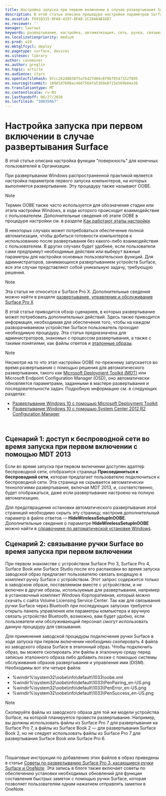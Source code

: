 ```yaml
---
title: Настройка запуска при первом включении в случае развертывания Surface
description: В этой статье описана процедура настройки параметров Surface, которые будут действовать при первом запуске устройства конечными пользователями в вашей организации.
ms.assetid: F6910315-9FA9-4297-8FA8-2C284A4B1D87
ms.reviewer: ''
manager: laurawi
keywords: развертывание, настройка, автоматизация, сеть, ручка, связывание, загрузка
ms.localizationpriority: medium
ms.prod: w10
ms.mktglfcycl: deploy
ms.pagetype: surface, devices
ms.sitesec: library
author: coveminer
ms.author: greglin
ms.topic: article
ms.audience: itpro
ms.openlocfilehash: 97cc262d803875a76427d04c8f9b70547152f895
ms.sourcegitcommit: 109d1d7608ac4667564fa5369e8722e569b8ea36
ms.translationtype: MT
ms.contentlocale: ru-RU
ms.lasthandoff: 06/27/2020
ms.locfileid: "10835667"
---
```

# Настройка запуска при первом включении в случае развертывания Surface

В этой статье описана настройка функции "поверхность" для конечных пользователей в Организации.

При развертывании Windows распространенной практикой является настройка параметров первого запуска компьютеров, на которых выполняется развертывание. Эту процедуру также называют OOBE.

>[!NOTE]
>Термин OOBE также часто используется для обозначения стадии или этапа настройки Windows, в ходе которого происходит взаимодействие с пользователем. Дополнительные сведения об этапе OOBE в процедуре настройки см. в разделе [Как работают этапы настройки](https://msdn.microsoft.com/library/windows/hardware/dn898581.aspx).

В некоторых случаях может потребоваться обеспечение полной автоматизации, чтобы добиться готовности компьютеров к использованию после развертывания без какого-либо взаимодействия с пользователем. В других случаях будет удобнее, если пользователи сами предпримут необходимые действия или выберут важные параметры для настройки основных пользовательских функций. Для администраторов, занимающихся развертыванием устройств Surface, все эти случаи представляют собой уникальную задачу, требующую решения.

> [!NOTE]
> Эта статья не относится к Surface Pro X. Дополнительные сведения можно найти в разделе [развертывание, управление и обслуживание Surface Pro X](surface-pro-arm-app-management.md)

В этой статье приводится обзор сценариев, в которых развертывание может потребовать дополнительных действий. Здесь также приводится информация, необходимая для обеспечения того, чтобы на каждом разворачиваемом устройстве Surface пользователь проходил необходимую процедуру. Эта статья предназначена для администраторов, знакомых с процессом развертывания, а также с такими понятиями, как файлы ответов и [эталонные образы](https://technet.microsoft.com/itpro/windows/deploy/create-a-windows-10-reference-image).

>[!NOTE]
>Несмотря на то что этап настройки OOBE по-прежнему запускается во время развертывания с помощью решения для автоматического развертывания, такого как [Microsoft Deployment Toolkit (MDT)](https://go.microsoft.com/fwlink/p/?LinkId=618117) или Microsoft Endpoint Configuration Manager (OSD), оно автоматически обновляется параметрами, заданными в мастере развертывания и последовательности задач. Подробную информацию см. в следующих разделах:<br/>
>- [Развертывание Windows 10 с помощью Microsoft Deployment Toolkit](https://technet.microsoft.com/itpro/windows/deploy/deploy-windows-10-with-the-microsoft-deployment-toolkit)
>- [Развертывание Windows 10 с помощью System Center 2012 R2 Configuration Manager](https://technet.microsoft.com/itpro/windows/deploy/deploy-windows-10-with-system-center-2012-r2-configuration-manager)

 

##  <a name="scenario-1:-wireless-networking-in-oobe-with-mdt-2013"></a>Сценарий 1: доступ к беспроводной сети во время запуска при первом включении с помощью MDT 2013


Если во время запуска при первом включении доступен адаптер беспроводной сети, отобразится страница **Присоединиться к беспроводной сети**, которая предлагает пользователю подключиться к беспроводной сети. Эта страница не скрывается автоматически технологиями развертывания, включая MDT 2013, и, соответственно, будет отображаться, даже если развертывание настроено на полную автоматизацию.

Для предотвращения остановки автоматического развертывания этой страницей необходимо скрыть эту страницу, настроив дополнительный параметр в файле ответов — **HideWirelessSetupInOOBE**. Дополнительные сведения о параметре **HideWirelessSetupInOOBE** можно найти в [справочнике по автоматической установке Windows](https://technet.microsoft.com/library/ff716213.aspx).

##  <a name="scenario-2:-surface-pen-pairing-in-oobe"></a>Сценарий 2: связывание ручки Surface во время запуска при первом включении


При первом знакомстве с устройством Surface Pro 3, Surface Pro 4, Surface Book или Surface Studio после его распаковки во время запуска заводской образ предлагает пользователю связать входящую в комплект ручку Surface с устройством. Этот запрос содержится только в заводском образе, поставляемом вместе с устройством, и не включен в другие образы, используемые для развертывания, например в установочный комплект Windows Корпоративная, который можно скачать с сайта Volume Licensing Service Center. Так как для связывания ручки Surface через Bluetooth при последующих запусках требуется открыть панель управления или параметры компьютера и вручную связать устройство Bluetooth, возможно, вам будет удобно, если пользователи или обслуживающий персонал смогут использовать данную процедуру для связывания.

Для применения заводской процедуры подключения ручки Surface в ходе запуска при первом включении необходимо скопировать 4 файла из заводского образа Surface в эталонный образ. Чтобы подключить образ, вы можете скопировать эти файлы в эталонную среду перед записью эталонного образа либо добавить позже с помощью системы обслуживания образов развертывания и управления ими (DISM). Необходимы вот эти четыре файла:

-   %windir%\\system32\\oobe\\info\\default\\1033\\oobe.xml
-   %windir%\\system32\\oobe\\info\\default\\1033\\PenPairing\_en-US.png
-   %windir%\\system32\\oobe\\info\\default\\1033\\PenError\_en-US.png
-   %windir%\\system32\\oobe\\info\\default\\1033\\PenSuccess\_en-US.png

>[!NOTE]
>Скопируйте файлы из заводского образа для той же модели устройства Surface, на которой планируется провести развертывание. Например, вы должны использовать файлы из Surface Pro 7 для развертывания на Surface Pro 7, а файлы из Surface Book 2 — для развертывания Surface Book 2, но не следует использовать файлы из Surface Pro 7 для развертывания Surface Book или Surface Pro 6.

 

Пошаговые инструкции по добавлению этих файлов в образ приведены в статье [Советы по развертыванию Surface Pro 3, касающиеся ручки Surface и OneNote](https://blogs.technet.microsoft.com/askcore/2014/07/15/deploying-surface-pro-3-pen-and-onenote-tips/). Эта запись в блоге также включает советы по обеспечению установки необходимых обновлений для функции составления быстрых заметок с помощью ручки Surface, которая позволяет пользователям одним нажатием отправлять заметки в OneNote.

 

 





